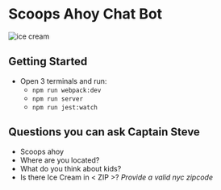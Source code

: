 # Scoops Ahoy Chat Bot

![ice cream](https://media2.giphy.com/media/cCEt1ShfzOa3u/giphy.gif)



## Getting Started

- Open 3 terminals and run:
  - `npm run webpack:dev`
  - `npm run server`
  - `npm run jest:watch`

##  Questions you can ask Captain Steve
- Scoops ahoy
- Where are you located?
- What do you think about kids?
- Is there Ice Cream in < ZIP >? *Provide a valid nyc zipcode*
